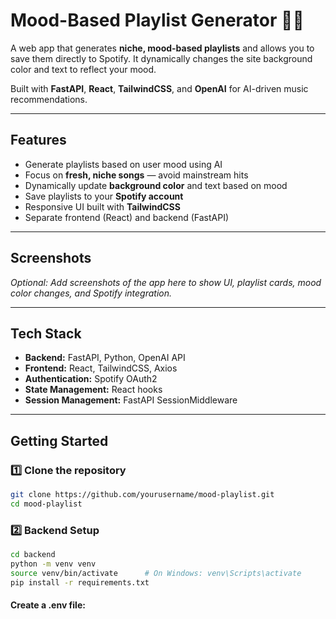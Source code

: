 # Mood-Based Playlist Generator 🎵✨

A web app that generates **niche, mood-based playlists** and allows you to save them directly to Spotify. It dynamically changes the site background color and text to reflect your mood.  

Built with **FastAPI**, **React**, **TailwindCSS**, and **OpenAI** for AI-driven music recommendations.

---

## Features

- Generate playlists based on user mood using AI
- Focus on **fresh, niche songs** — avoid mainstream hits
- Dynamically update **background color** and text based on mood
- Save playlists to your **Spotify account**
- Responsive UI built with **TailwindCSS**
- Separate frontend (React) and backend (FastAPI)

---

## Screenshots

*Optional: Add screenshots of the app here to show UI, playlist cards, mood color changes, and Spotify integration.*

---

## Tech Stack

- **Backend:** FastAPI, Python, OpenAI API
- **Frontend:** React, TailwindCSS, Axios
- **Authentication:** Spotify OAuth2
- **State Management:** React hooks
- **Session Management:** FastAPI SessionMiddleware

---

## Getting Started

### 1️⃣ Clone the repository

```bash
git clone https://github.com/yourusername/mood-playlist.git
cd mood-playlist
```

### 2️⃣ Backend Setup
```bash
cd backend
python -m venv venv
source venv/bin/activate      # On Windows: venv\Scripts\activate
pip install -r requirements.txt
```
#### Create a .env file:
